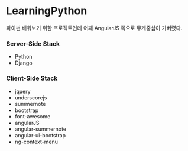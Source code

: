 # LearningPython
파이썬 배워보기 위한 프로젝트인데 어째 AngularJS 쪽으로 무게중심이 가버렸다.


### Server-Side Stack
- Python
- Django

### Client-Side Stack
- jquery
- underscorejs
- summernote
- bootstrap
- font-awesome
- angularJS
- angular-summernote
- angular-ui-bootstrap
- ng-context-menu

